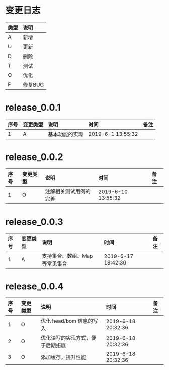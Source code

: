 # 变更日志

| 类型 | 说明 |
|:----|:----|
| A | 新增 |
| U | 更新 |
| D | 删除 |
| T | 测试 |
| O | 优化 |
| F | 修复BUG |

# release_0.0.1

| 序号 | 变更类型 | 说明 | 时间 | 备注 |
|:---|:---|:---|:---|:--|
| 1 | A | 基本功能的实现 | 2019-6-1 13:55:32 | |

# release_0.0.2

| 序号 | 变更类型 | 说明 | 时间 | 备注 |
|:---|:---|:---|:---|:--|
| 1 | O | 注解相关测试用例的完善 | 2019-6-10 13:55:32 | |

# release_0.0.3

| 序号 | 变更类型 | 说明 | 时间 | 备注 |
|:---|:---|:---|:---|:--|
| 1 | A | 支持集合、数组、Map 等常见集合 | 2019-6-17 19:42:30 | |

# release_0.0.4

| 序号 | 变更类型 | 说明 | 时间 | 备注 |
|:---|:---|:---|:---|:--|
| 1 | O | 优化 head/bom 信息的写入 | 2019-6-18 20:32:36 | |
| 2 | O | 优化读写的实现方式，便于后期拓展 | 2019-6-18 20:32:36 | |
| 3 | O | 添加缓存，提升性能 | 2019-6-18 20:32:36 | |